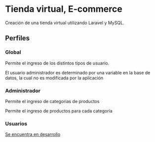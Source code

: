 # Tienda virtual, E-commerce

Creación de una tienda virtual utilizando Laravel y MySQL.

## Perfiles

### Global

Permite el ingreso de los distintos tipos de usuario.

El usuario administrador es determinado por una variable en la base de datos, la cual no es modificada por la aplicación

<h3>Administrador</h3>

Permite el ingreso de categorias de productos 

Permite el ingreso de productos para cada categoría

### Usuarios

<u>Se encuentra en desarrollo</u>

